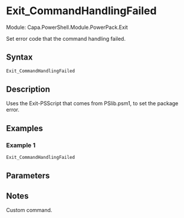 # Exit_CommandHandlingFailed
Module: Capa.PowerShell.Module.PowerPack.Exit

Set error code that the command handling failed.

## Syntax

```powershell
Exit_CommandHandlingFailed
```

## Description

Uses the Exit-PSScript that comes from PSlib.psm1, to set the package error.

## Examples

### Example 1
```powershell
Exit_CommandHandlingFailed
```
    

## Parameters


## Notes

Custom command.
